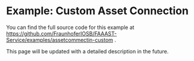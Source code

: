 # Example: Custom Asset Connection

You can find the full source code for this example at https://github.com/FraunhoferIOSB/FAAAST-Service/examples/assetcommectin-custom .

This page will be updated with a detailed description in the future.